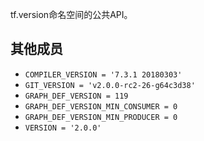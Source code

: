 tf.version命名空间的公共API。

## 其他成员
-  `COMPILER_VERSION = '7.3.1 20180303'`  []()
-  `GIT_VERSION = 'v2.0.0-rc2-26-g64c3d38'`  []()
-  `GRAPH_DEF_VERSION = 119`  []()
-  `GRAPH_DEF_VERSION_MIN_CONSUMER = 0`  []()
-  `GRAPH_DEF_VERSION_MIN_PRODUCER = 0`  []()
-  `VERSION = '2.0.0'`  []()
